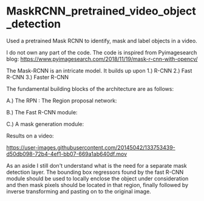 # MaskRCNN_pretrained_video_object_detection
Used a pretrained Mask RCNN to identify, mask and label objects in a video. 
 
I do not own any part of the code. The code is inspired from Pyimagesearch blog: 
https://www.pyimagesearch.com/2018/11/19/mask-r-cnn-with-opencv/

The Mask-RCNN is an intricate model. It builds up upon 
1.) R-CNN
2.) Fast R-CNN 
3.) Faster R-CNN

The fundamental building blocks of the architecture are as follows: 

A.) The RPN : The Region proposal network:


B.) The Fast R-CNN module: 


C.) A mask generation module: 



Results on a video: 







https://user-images.githubusercontent.com/20145042/133753439-d50db098-72b4-4ef1-bb07-669a1ab640df.mov





As an aside I still don't understand what is the need for a separate mask detection layer. The bounding box regressors found by the fast R-CNN module should be used to locally enclose the object under consideration and then mask pixels should be located in that region, finally followed by inverse transforming and pasting on to the original image. 
